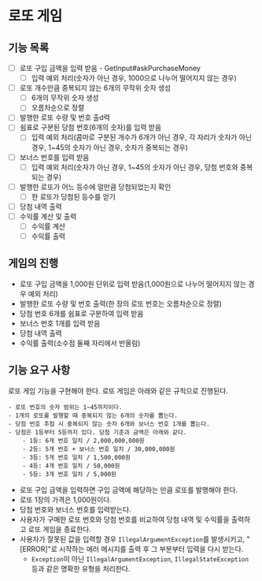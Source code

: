 # 로또 게임

## 기능 목록
- [ ] 로또 구입 금액을 입력 받음 - GetInput#askPurchaseMoney
  - [ ] 입력 예외 처리(숫자가 아닌 경우, 1000으로 나누어 떨어지지 않는 경우)
- [ ] 로또 개수만큼 중복되지 않는 6개의 무작위 숫자 생성
  - [ ] 6개의 무작위 숫자 생성
  - [ ] 오름차순으로 정렬
- [ ] 발행한 로또 수량 및 번호 출d력
- [ ] 쉼표로 구분된 당첨 번호(6개의 숫자)를 입력 받음
  - [ ] 입력 예외 처리(콤마로 구분된 개수가 6개가 아닌 경우, 각 자리가 숫자가 아닌 경우, 1~45의 숫자가 아닌 경우, 숫자가 중복되는 경우)
- [ ] 보너스 번호를 입력 받음
  - [ ] 입력 예외 처리(숫자가 아닌 경우, 1~45의 숫자가 아닌 경우, 당첨 번호와 중복되는 경우)
- [ ] 발행한 로또가 어느 등수에 얼만큼 당첨되었는지 확인
  - [ ] 한 로또가 당첨된 등수를 얻기
- [ ] 당첨 내역 출력
- [ ] 수익률 계산 및 출력
  - [ ] 수익률 계산
  - [ ] 수익률 출력

## 게임의 진행
- 로또 구입 금액을 1,000원 단위로 입력 받음(1,000원으로 나누어 떨어지지 않는 경우 예외 처리)
- 발행한 로또 수량 및 번호 출력(한 장의 로또 번호는 오름차순으로 정렬)
- 당첨 번호 6개를 쉼표로 구분하여 입력 받음
- 보너스 번호 1개를 입력 받음
- 당첨 내역 출력
- 수익률 출력(소수점 둘째 자리에서 반올림)

## 기능 요구 사항
로또 게임 기능을 구현해야 한다. 로또 게임은 아래와 같은 규칙으로 진행된다.

```
- 로또 번호의 숫자 범위는 1~45까지이다.
- 1개의 로또를 발행할 때 중복되지 않는 6개의 숫자를 뽑는다.
- 당첨 번호 추첨 시 중복되지 않는 숫자 6개와 보너스 번호 1개를 뽑는다.
- 당첨은 1등부터 5등까지 있다. 당첨 기준과 금액은 아래와 같다.
    - 1등: 6개 번호 일치 / 2,000,000,000원
    - 2등: 5개 번호 + 보너스 번호 일치 / 30,000,000원
    - 3등: 5개 번호 일치 / 1,500,000원
    - 4등: 4개 번호 일치 / 50,000원
    - 5등: 3개 번호 일치 / 5,000원
```

- 로또 구입 금액을 입력하면 구입 금액에 해당하는 만큼 로또를 발행해야 한다.
- 로또 1장의 가격은 1,000원이다.
- 당첨 번호와 보너스 번호를 입력받는다.
- 사용자가 구매한 로또 번호와 당첨 번호를 비교하여 당첨 내역 및 수익률을 출력하고 로또 게임을 종료한다.
- 사용자가 잘못된 값을 입력할 경우 `IllegalArgumentException`를 발생시키고, "[ERROR]"로 시작하는 에러 메시지를 출력 후 그 부분부터 입력을 다시 받는다.
    - `Exception`이 아닌 `IllegalArgumentException`, `IllegalStateException` 등과 같은 명확한 유형을 처리한다.